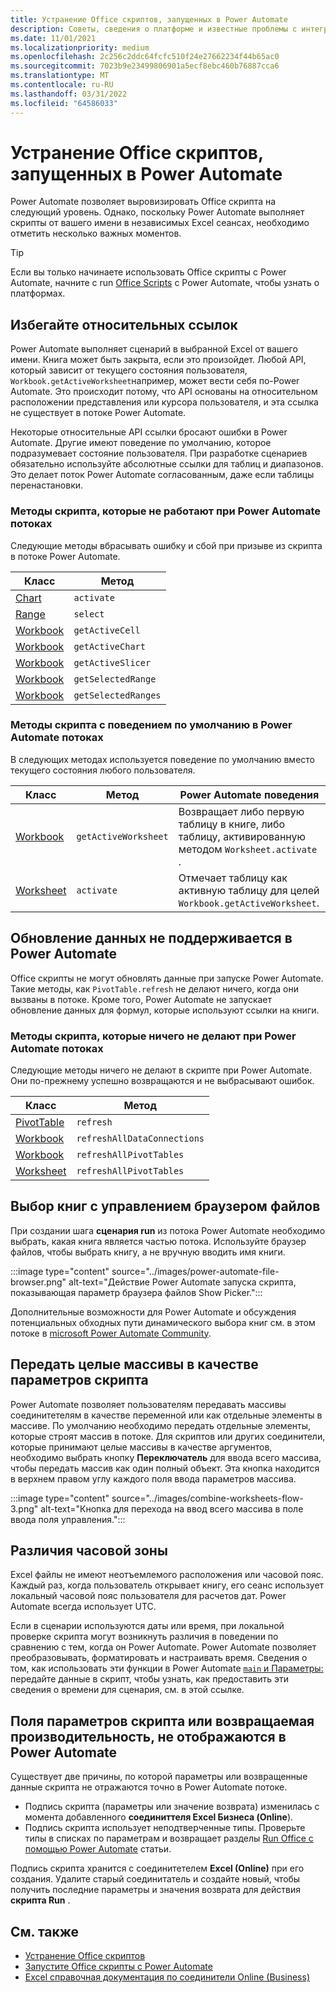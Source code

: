 ```yaml
---
title: Устранение Office скриптов, запущенных в Power Automate
description: Советы, сведения о платформе и известные проблемы с интеграцией между Office скриптами и Power Automate.
ms.date: 11/01/2021
ms.localizationpriority: medium
ms.openlocfilehash: 2c256c2ddc64fcfc510f24e27662234f44b65ac0
ms.sourcegitcommit: 7023b9e23499806901a5ecf8ebc460b76887cca6
ms.translationtype: MT
ms.contentlocale: ru-RU
ms.lasthandoff: 03/31/2022
ms.locfileid: "64586033"
---
```

# <a name="troubleshoot-office-scripts-running-in-power-automate"></a>Устранение Office скриптов, запущенных в Power Automate

Power Automate позволяет выровизировать Office скрипта на следующий уровень. Однако, поскольку Power Automate выполняет скрипты от вашего имени в независимых Excel сеансах, необходимо отметить несколько важных моментов.

> [!TIP]
> Если вы только начинаете использовать Office скрипты с Power Automate, начните с run [Office Scripts](../develop/power-automate-integration.md) с Power Automate, чтобы узнать о платформах.

## <a name="avoid-relative-references"></a>Избегайте относительных ссылок

Power Automate выполняет сценарий в выбранной Excel от вашего имени. Книга может быть закрыта, если это произойдет. Любой API, который зависит от текущего состояния пользователя, `Workbook.getActiveWorksheet`например, может вести себя по-Power Automate. Это происходит потому, что API основаны на относительном расположении представления или курсора пользователя, и эта ссылка не существует в потоке Power Automate.

Некоторые относительные API ссылки бросают ошибки в Power Automate. Другие имеют поведение по умолчанию, которое подразумевает состояние пользователя. При разработке сценариев обязательно используйте абсолютные ссылки для таблиц и диапазонов. Это делает поток Power Automate согласованным, даже если таблицы перенастановки.

### <a name="script-methods-that-fail-when-run-in-power-automate-flows"></a>Методы скрипта, которые не работают при Power Automate потоках

Следующие методы вбрасывать ошибку и сбой при призыве из скрипта в потоке Power Automate.

| Класс | Метод |
|--|--|
| [Chart](/javascript/api/office-scripts/excelscript/excelscript.chart) | `activate` |
| [Range](/javascript/api/office-scripts/excelscript/excelscript.range) | `select` |
| [Workbook](/javascript/api/office-scripts/excelscript/excelscript.workbook) | `getActiveCell` |
| [Workbook](/javascript/api/office-scripts/excelscript/excelscript.workbook) | `getActiveChart` |
| [Workbook](/javascript/api/office-scripts/excelscript/excelscript.workbook) | `getActiveSlicer` |
| [Workbook](/javascript/api/office-scripts/excelscript/excelscript.workbook) | `getSelectedRange` |
| [Workbook](/javascript/api/office-scripts/excelscript/excelscript.workbook) | `getSelectedRanges` |

### <a name="script-methods-with-a-default-behavior-in-power-automate-flows"></a>Методы скрипта с поведением по умолчанию в Power Automate потоках

В следующих методах используется поведение по умолчанию вместо текущего состояния любого пользователя.

| Класс | Метод | Power Automate поведения |
|--|--|--|
| [Workbook](/javascript/api/office-scripts/excelscript/excelscript.workbook) | `getActiveWorksheet` | Возвращает либо первую таблицу в книге, либо таблицу, активированную методом `Worksheet.activate` . |
| [Worksheet](/javascript/api/office-scripts/excelscript/excelscript.worksheet) | `activate` | Отмечает таблицу как активную таблицу для целей `Workbook.getActiveWorksheet`. |

## <a name="data-refresh-not-supported-in-power-automate"></a>Обновление данных не поддерживается в Power Automate

Office скрипты не могут обновлять данные при запуске Power Automate. Такие методы, как `PivotTable.refresh` не делают ничего, когда они вызваны в потоке. Кроме того, Power Automate не запускает обновление данных для формул, которые используют ссылки на книги.

### <a name="script-methods-that-do-nothing-when-run-in-power-automate-flows"></a>Методы скрипта, которые ничего не делают при Power Automate потоках

Следующие методы ничего не делают в скрипте при Power Automate. Они по-прежнему успешно возвращаются и не выбрасывают ошибок.

| Класс | Метод |
|--|--|
| [PivotTable](/javascript/api/office-scripts/excelscript/excelscript.pivottable) | `refresh` |
| [Workbook](/javascript/api/office-scripts/excelscript/excelscript.workbook) | `refreshAllDataConnections` |
| [Workbook](/javascript/api/office-scripts/excelscript/excelscript.workbook) | `refreshAllPivotTables` |
| [Worksheet](/javascript/api/office-scripts/excelscript/excelscript.worksheet) | `refreshAllPivotTables` |

## <a name="select-workbooks-with-the-file-browser-control"></a>Выбор книг с управлением браузером файлов

При создании шага **сценария run** из потока Power Automate необходимо выбрать, какая книга является частью потока. Используйте браузер файлов, чтобы выбрать книгу, а не вручную вводить имя книги.

:::image type="content" source="../images/power-automate-file-browser.png" alt-text="Действие Power Automate запуска скрипта, показывающая параметр браузера файлов Show Picker.":::

Дополнительные возможности для Power Automate и обсуждения потенциальных обходных пути динамического выбора книг см. в этом потоке в [microsoft Power Automate Community](https://powerusers.microsoft.com/t5/Power-Automate-Ideas/Allow-for-dynamic-quot-file-quot-value-for-excel-quot-get-a-row/idi-p/103091#).

## <a name="pass-entire-arrays-as-script-parameters"></a>Передать целые массивы в качестве параметров скрипта

Power Automate позволяет пользователям передавать массивы соединитетелям в качестве переменной или как отдельные элементы в массиве. По умолчанию необходимо передать отдельные элементы, которые строят массив в потоке. Для скриптов или других соединители, которые принимают целые массивы в качестве аргументов, необходимо выбрать кнопку **Переключатель** для ввода всего массива, чтобы передать массив как один полный объект. Эта кнопка находится в верхнем правом углу каждого поля ввода параметров массива.

:::image type="content" source="../images/combine-worksheets-flow-3.png" alt-text="Кнопка для перехода на ввод всего массива в поле ввода поля управления.":::

## <a name="time-zone-differences"></a>Различия часовой зоны

Excel файлы не имеют неотъемлемого расположения или часовой пояс. Каждый раз, когда пользователь открывает книгу, его сеанс использует локальный часовой пояс пользователя для расчетов дат. Power Automate всегда использует UTC.

Если в сценарии используются даты или время, при локальной проверке скрипта могут возникнуть различия в поведении по сравнению с тем, когда он Power Automate. Power Automate позволяет преобразовывать, форматировать и настраивать время. Сведения [](https://flow.microsoft.com/blog/working-with-dates-and-times/) о том, как использовать эти функции в Power Automate [`main` и Параметры:](../develop/power-automate-integration.md#main-parameters-pass-data-to-a-script) передайте данные в скрипт, чтобы узнать, как предоставить эти сведения о времени для сценария, см. в этой ссылке.

## <a name="script-parameter-fields-or-returned-output-not-appearing-in-power-automate"></a>Поля параметров скрипта или возвращаемая производительность, не отображаются в Power Automate

Существует две причины, по которой параметры или возвращенные данные скрипта не отражаются точно в Power Automate потоке.

- Подпись скрипта (параметры или значение возврата) изменилась с момента добавленного **соединиттеля Excel Бизнеса (Online**).
- Подпись скрипта использует неподтверченные типы. Проверьте типы в списках по параметрам и [](../develop/power-automate-integration.md#main-parameters-pass-data-to-a-script) возвращает разделы [](../develop/power-automate-integration.md#return-data-from-a-script) [Run Office с помощью Power Automate](../develop/power-automate-integration.md) статьи.

Подпись скрипта хранится с соединитетелем **Excel (Online)** при его создания. Удалите старый соединитатель и создайте новый, чтобы получить последние параметры и значения возврата для действия **скрипта Run** .

## <a name="see-also"></a>См. также

- [Устранение Office скриптов](troubleshooting.md)
- [Запустите Office скрипты с Power Automate](../develop/power-automate-integration.md)
- [Excel справочная документация по соединители Online (Business)](/connectors/excelonlinebusiness/)
